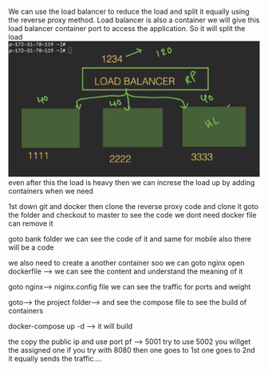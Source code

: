 We can use the load balancer to reduce the load and split it equally using the reverse proxy method.
Load balancer is also a container we will give this load balancer container port to access the application. So it will split the load
![alt text](image.png)
even after this the load is heavy then we can increse the load up by adding containers when we need

1st down git and docker
then clone the reverse proxy code and clone it
goto the folder and checkout to master to see the code
we dont need docker file can remove it

goto bank folder we can see the code of it and same for mobile also there will be a code 

we also need to create a another container soo we can goto nginx 
open dockerfile --> we can see the content and understand the meaning of it

goto nginx--> niginx.config file we can see the traffic for ports and weight

goto--> the project folder--> and see the compose file to see the build of containers

docker-compose up -d --> it will build 

the copy the public ip and use port pf --> 5001 try to use 5002 you willget the assigned one 
if you try with 8080 then one goes to 1st one goes to 2nd it equally sends the traffic....




